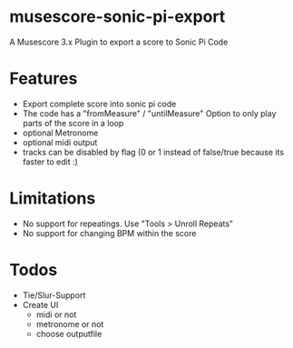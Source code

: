 # musescore-sonic-pi-export
A Musescore 3.x Plugin to export a score to Sonic Pi Code

# Features

- Export complete score into sonic pi code
- The code has a "fromMeasure" / "untilMeasure" Option to only play parts of the score in a loop
- optional Metronome
- optional midi output
- tracks can be disabled by flag (0 or 1 instead of false/true because its faster to edit :) 

# Limitations
- No support for repeatings. Use "Tools > Unroll Repeats"
- No support for changing BPM within the score

# Todos
- Tie/Slur-Support
- Create UI
    - midi or not
    - metronome or not
    - choose outputfile
